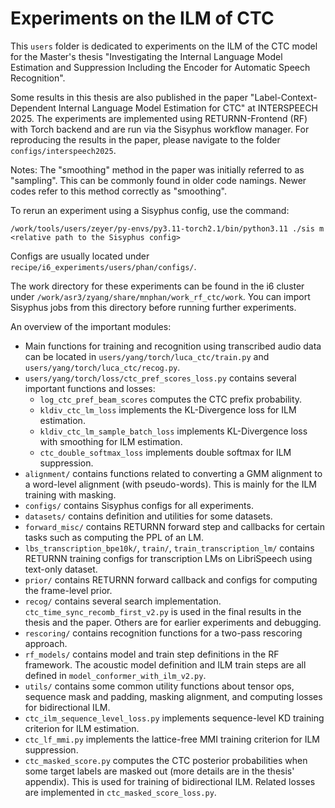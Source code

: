 # Experiments on the ILM of CTC

This `users` folder is dedicated to experiments on the ILM of the CTC model for the Master's thesis "Investigating the Internal Language Model Estimation and Suppression Including the Encoder for Automatic Speech Recognition".

Some results in this thesis are also published in the paper "Label-Context-Dependent Internal Language Model Estimation for CTC" at INTERSPEECH 2025. The experiments are implemented using RETURNN-Frontend (RF) with Torch backend and are run via the Sisyphus workflow manager. For reproducing the results in the paper, please navigate to the folder `configs/interspeech2025`.

Notes: The "smoothing" method in the paper was initially referred to as "sampling". This can be commonly found in older code namings. Newer codes refer to this method correctly as "smoothing".

To rerun an experiment using a Sisyphus config, use the command:
```
/work/tools/users/zeyer/py-envs/py3.11-torch2.1/bin/python3.11 ./sis m <relative path to the Sisyphus config>
```
Configs are usually located under `recipe/i6_experiments/users/phan/configs/`.

The work directory for these experiments can be found in the i6 cluster under `/work/asr3/zyang/share/mnphan/work_rf_ctc/work`. You can import Sisyphus jobs from this directory before running further experiments.

An overview of the important modules:

- Main functions for training and recognition using transcribed audio data can be located in `users/yang/torch/luca_ctc/train.py` and `users/yang/torch/luca_ctc/recog.py`.
- `users/yang/torch/loss/ctc_pref_scores_loss.py` contains several important functions and losses:
    - `log_ctc_pref_beam_scores` computes the CTC prefix probability.
    - `kldiv_ctc_lm_loss` implements the KL-Divergence loss for ILM estimation.
    - `kldiv_ctc_lm_sample_batch_loss` implements KL-Divergence loss with smoothing for ILM estimation.
    - `ctc_double_softmax_loss` implements double softmax for ILM suppression.
- `alignment/` contains functions related to converting a GMM alignment to a word-level alignment (with pseudo-words). This is mainly for the ILM training with masking.
- `configs/` contains Sisyphus configs for all experiments.
- `datasets/` contains definition and utilities for some datasets.
- `forward_misc/` contains RETURNN forward step and callbacks for certain tasks such as computing the PPL of an LM.
- `lbs_transcription_bpe10k/`, `train/`, `train_transcription_lm/` contains RETURNN training configs for transcription LMs on LibriSpeech using text-only dataset.
- `prior/` contains RETURNN forward callback and configs for computing the frame-level prior.
- `recog/` contains several search implementation. `ctc_time_sync_recomb_first_v2.py` is used in the final results in the thesis and the paper. Others are for earlier experiments and debugging.
- `rescoring/` contains recognition functions for a two-pass rescoring approach.
- `rf_models/` contains model and train step definitions in the RF framework. The acoustic model definition and ILM train steps are all defined in `model_conformer_with_ilm_v2.py`.
- `utils/` contains some common utility functions about tensor ops, sequence mask and padding, masking alignment, and computing losses for bidirectional ILM.
- `ctc_ilm_sequence_level_loss.py` implements sequence-level KD training criterion for ILM estimation.
- `ctc_lf_mmi.py` implements the lattice-free MMI training criterion for ILM suppression.
- `ctc_masked_score.py` computes the CTC posterior probabilities when some target labels are masked out (more details are in the thesis' appendix). This is used for training of bidirectional ILM. Related losses are implemented in `ctc_masked_score_loss.py`.
